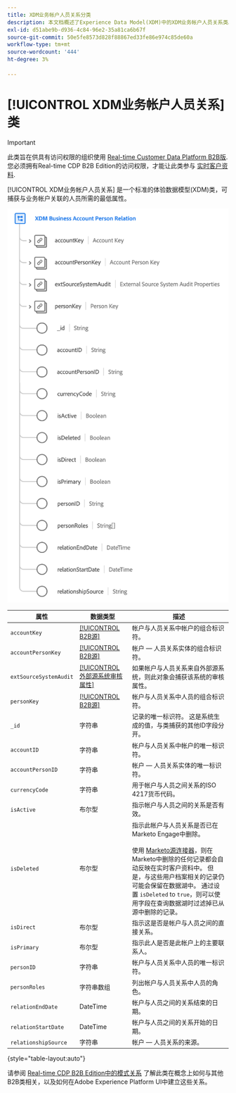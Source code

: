 ```yaml
---
title: XDM业务帐户人员关系分类
description: 本文档概述了Experience Data Model(XDM)中的XDM业务帐户人员关系类。
exl-id: d51abe9b-d936-4c84-96e2-35a81ca6b67f
source-git-commit: 50e5fe8573d828f88867ed33fe86e974c85de60a
workflow-type: tm+mt
source-wordcount: '444'
ht-degree: 3%

---
```


# [!UICONTROL XDM业务帐户人员关系] 类

>[!IMPORTANT]
>
>此类旨在供具有访问权限的组织使用 [Real-time Customer Data Platform B2B版](../../../rtcdp/b2b-overview.md). 您必须拥有Real-time CDP B2B Edition的访问权限，才能让此类参与 [实时客户资料](../../../profile/home.md).

[!UICONTROL XDM业务帐户人员关系] 是一个标准的体验数据模型(XDM)类，可捕获与业务帐户关联的人员所需的最低属性。

![XDM业务帐户人员关系类的结构，如在UI中所示](../../images/classes/b2b/business-account-person-relation.png)

| 属性 | 数据类型 | 描述 |
| --- | --- | --- |
| `accountKey` | [[!UICONTROL B2B源]](../../data-types/b2b-source.md) | 帐户与人员关系中帐户的组合标识符。 |
| `accountPersonKey` | [[!UICONTROL B2B源]](../../data-types/b2b-source.md) | 帐户 — 人员关系实体的组合标识符。 |
| `extSourceSystemAudit` | [[!UICONTROL 外部源系统审核属性]](../../data-types/external-source-system-audit-attributes.md) | 如果帐户与人员关系来自外部源系统，则此对象会捕获该系统的审核属性。 |
| `personKey` | [[!UICONTROL B2B源]](../../data-types/b2b-source.md) | 帐户与人员关系中人员的组合标识符。 |
| `_id` | 字符串 | 记录的唯一标识符。 这是系统生成的值，与类捕获的其他ID字段分开。 |
| `accountID` | 字符串 | 帐户与人员关系中帐户的唯一标识符。 |
| `accountPersonID` | 字符串 | 帐户 — 人员关系实体的唯一标识符。 |
| `currencyCode` | 字符串 | 用于帐户与人员之间关系的ISO 4217货币代码。 |
| `isActive` | 布尔型 | 指示帐户与人员之间的关系是否有效。 |
| `isDeleted` | 布尔型 | 指示此帐户与人员关系是否已在Marketo Engage中删除。<br><br>使用 [Marketo源连接器](../../../sources/connectors/adobe-applications/marketo/marketo.md)，则在Marketo中删除的任何记录都会自动反映在实时客户资料中。 但是，与这些用户档案相关的记录仍可能会保留在数据湖中。 通过设置 `isDeleted` to `true`，则可以使用字段在查询数据湖时过滤掉已从源中删除的记录。 |
| `isDirect` | 布尔型 | 指示这是否是帐户与人员之间的直接关系。 |
| `isPrimary` | 布尔型 | 指示此人是否是此帐户上的主要联系人。 |
| `personID` | 字符串 | 帐户与人员关系中人员的唯一标识符。 |
| `personRoles` | 字符串数组 | 列出帐户与人员关系中人员的角色。 |
| `relationEndDate` | DateTime | 帐户与人员之间的关系结束的日期。 |
| `relationStartDate` | DateTime | 帐户与人员之间的关系开始的日期。 |
| `relationshipSource` | 字符串 | 帐户 — 人员关系的来源。 |

{style=&quot;table-layout:auto&quot;}

请参阅 [Real-time CDP B2B Edition中的模式关系](../../tutorials/relationship-b2b.md) 了解此类在概念上如何与其他B2B类相关，以及如何在Adobe Experience Platform UI中建立这些关系。
